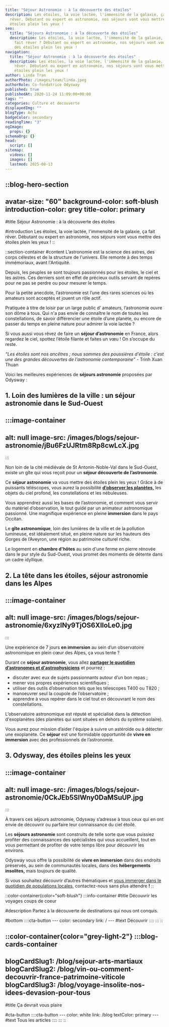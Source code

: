 ```yaml
---
title: "Séjour Astronomie : à la découverte des étoiles"
description: Les étoiles, la voie lactée, l'immensité de la galaxie, ça fait
  rêver. Débutant ou expert en astronomie, nos séjours vont vous mettre des
  étoiles plein les yeux !
seo:
  title: "Séjours Astronomie : à la découverte des étoiles"
  description: Les étoiles, la voie lactée, l'immensité de la galaxie, ça vous
    fait rêver ? Débutant ou expert en astronomie, nos séjours vont vous mettre
    des étoiles plein les yeux !
navigation:
  title: "Séjour Astronomie : à la découverte des étoiles"
  description: Les étoiles, la voie lactée, l'immensité de la galaxie, ça fait
    rêver. Débutant ou expert en astronomie, nos séjours vont vous mettre des
    étoiles plein les yeux !
author: Linda Tran
authorPhoto: /images/team/linda.jpeg
authorRole: Co-fondatrice Odysway
published: true
publishedAt: 2020-11-24 11:09:00+00:00
tags: ""
categories: Culture et decouverte
displayedImg: ""
blogType: Actu
badgeColor: secondary
readingTime: "3"
ogImage:
  props: {}
schemaOrg: {}
head:
  script: []
sitemap:
  videos: []
  images: []
  lastmod: 2025-08-13
---
```


::blog-hero-section
---
avatar-size: "60"
background-color: soft-blush
introduction-color: grey
title-color: primary
---
#title
Séjour Astronomie : à la découverte des étoiles

#introduction
Les étoiles, la voie lactée, l'immensité de la galaxie, ça fait rêver. Débutant ou expert en astronomie, nos séjours vont vous mettre des étoiles plein les yeux !
::

::section-container
#content
L’astronomie est la science des astres, des corps célestes et de la structure de l'univers. Elle remonte à des temps immémoriaux, avant l'Antiquité.

Depuis, les peuples se sont toujours passionnés pour les étoiles, le ciel et les astres. Ces derniers sont en effet de précieux outils servant de repères pour ne pas se perdre ou pour mesurer le temps.

Pour la petite anecdote, l’astronomie est l’une des rares sciences où les amateurs sont acceptés et jouent un rôle actif.

Pratiquée à titre de loisir par un large public d’ amateurs, l’astronomie ouvre son dôme à tous. Qui n'a pas envie de connaître le nom de toutes les constellations, de savoir différencier une étoile d’une planète, ou encore de passer du temps en pleine nature pour admirer la voie lactée ?

Si vous aussi vous rêvez de faire un **séjour d’astronomie** en France, alors regardez le ciel, spottez l’étoile filante et faites un vœu ! On s’occupe du reste.

*“Les étoiles sont nos ancêtres ; nous sommes des poussières d'étoile : c'est une des grandes découvertes de l'astronomie contemporaine” -* Trinh Xuan Thuan

Voici les meilleures expériences de **séjours astronomie** proposées par Odysway :

## **1. Loin des lumières de la ville : un séjour astronomie dans le Sud-Ouest**

  :::image-container
  ---
  alt: null
  image-src: /images/blogs/sejour-astronomie/jBu6FzUJRtm8Rp8cwLcX.jpg
  ---
  :::

Non loin de la cité médiévale de St Antonin-Noble-Val dans le Sud-Ouest, existe un gîte qui vous reçoit pour un **séjour découverte de l’astronomie**.

Ce **séjour astronomie** va vous mettre des étoiles plein les yeux ! Grâce à de puissants téléscopes, vous aurez la possibilité [**d’observer les planètes,**](https://odysway.com/voyages/sejour-astronomie-occitanie?utm_source=SEO\&utm_medium=BlogPost\&utm_campaign=sejourastronomie) les objets du ciel profond, les constellations et les nébuleuses.

Vous apprendrez aussi les bases de l’astronomie, et comment vous servir du matériel d’observation, le tout guidé par un animateur astronomique passionné. Une magnifique expérience en pleine **immersion** dans le pays Occitan.

Le **gîte astronomique**, loin des lumières de la ville et de la pollution lumineuse, est idéalement situé, en pleine nature sur les hauteurs des Gorges de l’Aveyron, une région au patrimoine culturel riche.

Le logement en **chambre d'hôtes** au sein d'une ferme en pierre rénovée dans le pur style du Sud-Ouest, vous promet des moments de détente dans un cadre idyllique.

## 2. La tête dans les étoiles, séjour astronomie dans les Alpes

  :::image-container
  ---
  alt: null
  image-src: /images/blogs/sejour-astronomie/6xyzINy9TjOS6XIloLe0.jpg
  ---
  :::

Une expérience de 7 jours **en immersion** au sein d’un observatoire astronomique en plein cœur des Alpes, ça vous tente ?

Durant ce **séjour astronomie**, vous allez [**partager le quotidien d’astronomes et d'astrophysiciens**](https://odysway.com/voyages/immersion-observatoire-astronomique?utm_source=SEO\&utm_medium=BlogPost\&utm_campaign=sejourastronomie) et pourrez :

- discuter avec eux de sujets passionnants autour d’un bon repas ;
- mener vos propres expériences scientifiques ;
- utiliser des outils d’observation tels que les télescopes T400 ou T820 ; 
- manoeuvrer seul la coupole de l’observatoire ; 
- apprendre à vous repérer dans le ciel tout en découvrant le nom des constellations.

L’observatoire astronomique est réputé et spécialisé dans la détection d'exoplanètes (des planètes qui sont situées en dehors du système solaire).

Vous aurez pour mission d’aider l'équipe à suivre un astéroïde ou à détecter une exoplanète. Ce **séjour** est une formidable opportunité de **vivre en immersion** avec des professionnels de l’astronomie.

## 3. Odysway, des étoiles pleins les yeux

  :::image-container
  ---
  alt: null
  image-src: /images/blogs/sejour-astronomie/0CkJEb5SIWny0DaMSuUP.jpg
  ---
  :::

À travers ces séjours astronomie, Odysway s’adresse à tous ceux qui en ont envie de découvrir ou parfaire leur connaissance du ciel étoilé.

Les **séjours astronomie** sont construits de telle sorte que vous puissiez profiter des connaissances des spécialistes qui vous accueillent, tout en vous permettant de profiter de votre temps libre pour découvrir les environs.

Odysway vous offre la possibilité de **vivre en immersion** dans des endroits préservés, au sein de communautés locales, dans des **hébergements insolites,** mais toujours de qualité. 

Si vous souhaitez découvrir d’autres thématiques et [vous immerger dans le quotidien de populations locales](https://odysway.com/thematiques), contactez-nous sans plus attendre **!**
::

::color-container{color="soft-blush"}
  :::info-container
  #title
  Découvrir les voyages coups de coeur
  
  #description
  Partez à la découverte de destinations qui nous ont conquis.
  
  #bottom
    ::::cta-button
    ---
    color: secondary
    link: /
    ---
    #text
    Découvrir
    ::::
  :::
::

::color-container{color="grey-light-2"}
  :::blog-cards-container
  ---
  blogCardSlug1: /blog/sejour-arts-martiaux
  blogCardSlug2: /blog/vin-ou-comment-decouvrir-france-patrimoine-viticole
  blogCardSlug3: /blog/voyage-insolite-nos-idees-devasion-pour-tous
  ---
  #title
  Ça devrait vous plaire
  
  #cta-button
    ::::cta-button
    ---
    color: white
    link: /blog
    textColor: primary
    ---
    #text
    Tous les articles
    ::::
  :::
::
